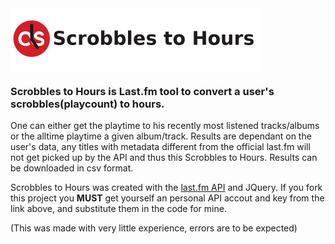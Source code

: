 <img src="/res/readmeImg.png" align="center" height="100" >

<h3>Scrobbles to Hours is Last.fm tool to convert a user's scrobbles(playcount) to hours.</h3>
One can either get the playtime to his recently most listened tracks/albums or the alltime playtime a given album/track. Results are dependant on the user's data, any titles with metadata different from the official last.fm will not get picked up by the API and thus this Scrobbles to Hours.
Results can be downloaded in csv format. <br>

Scrobbles to Hours was created with the [last.fm API](https://www.last.fm/api) and JQuery.
If you fork this project you **MUST** get yourself an personal API accout and key from the link above, and substitute them in the code for mine.
<br>

(This was made with very little experience, errors are to be expected)
